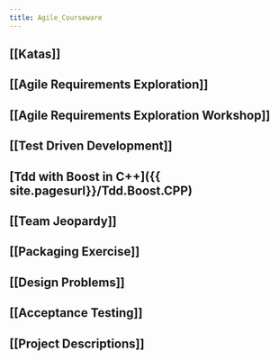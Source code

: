 ```yaml
---
title: Agile_Courseware
---
```

## [[Katas]]

## [[Agile Requirements Exploration]]

## [[Agile Requirements Exploration Workshop]]

## [[Test Driven Development]]

## [Tdd with Boost in C++]({{ site.pagesurl}}/Tdd.Boost.CPP)

## [[Team Jeopardy]]

## [[Packaging Exercise]]

## [[Design Problems]]

## [[Acceptance Testing]]

## [[Project Descriptions]]